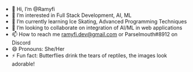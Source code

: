 - 👋 Hi, I’m @Ramyfi
- 👀 I’m interested in Full Stack Development, AI, ML
- 🌱 I’m currently learning Ice Skating, Advanced Programming Techniques
- 💞️ I’m looking to collaborate on integration of AI/ML in web applications
- 📫 How to reach me ramyfi.dev@gmail.com or Parselmouth#8912 on Discord
- 😄 Pronouns: She/Her
- ⚡ Fun fact: Butterflies drink the tears of reptiles, the images look adorable!

<!---
Ramyfi/Ramyfi is a ✨ special ✨ repository because its `README.md` (this file) appears on your GitHub profile.
You can click the Preview link to take a look at your changes.
--->
